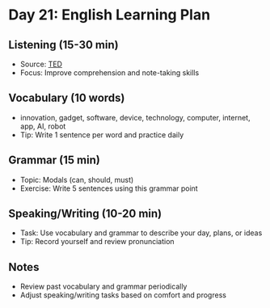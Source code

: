 # Day 21: English Learning Plan

## Listening (15-30 min)
- Source: [TED](https://www.ted.com/talks)
- Focus: Improve comprehension and note-taking skills

## Vocabulary (10 words)
- innovation, gadget, software, device, technology, computer, internet, app, AI, robot
- Tip: Write 1 sentence per word and practice daily

## Grammar (15 min)
- Topic: Modals (can, should, must)
- Exercise: Write 5 sentences using this grammar point

## Speaking/Writing (10-20 min)
- Task: Use vocabulary and grammar to describe your day, plans, or ideas
- Tip: Record yourself and review pronunciation

## Notes
- Review past vocabulary and grammar periodically
- Adjust speaking/writing tasks based on comfort and progress


